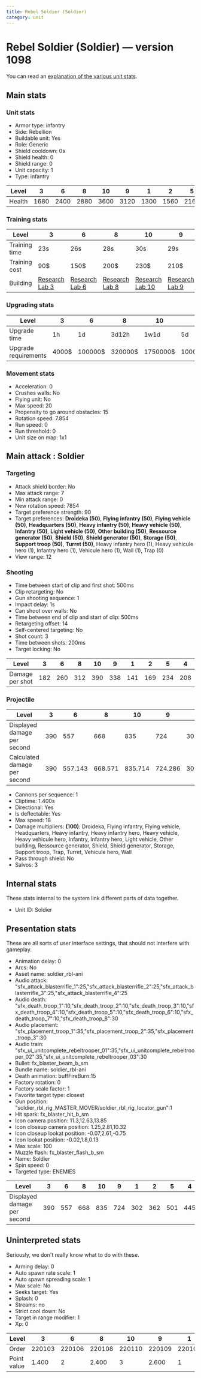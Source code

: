 ```yaml
---
title: Rebel Soldier (Soldier)
category: unit
---
```


# Rebel Soldier (Soldier) — version 1098

You can read an [explanation  of the various unit stats](unitexplained.md).

## Main stats

### Unit stats

  * Armor type: infantry
  * Side: Rebellion
  * Buildable unit: Yes
  * Role: Generic
  * Shield cooldown: 0s
  * Shield health: 0
  * Shield range: 0
  * Unit capacity: 1
  * Type: infantry

|Level |3   |6   |8   |10  |9   |1   |2   |5   |4   |7   |
|------|----|----|----|----|----|----|----|----|----|----|
|Health|1680|2400|2880|3600|3120|1300|1560|2160|1920|2640|


### Training stats

|Level        |3                                     |6                                     |8                                     |10                                     |9                                     |1                               |2                                     |5                                     |4                                     |7                                     |
|-------------|--------------------------------------|--------------------------------------|--------------------------------------|---------------------------------------|--------------------------------------|--------------------------------|--------------------------------------|--------------------------------------|--------------------------------------|--------------------------------------|
|Training time|23s                                   |26s                                   |28s                                   |30s                                    |29s                                   |20s                             |22s                                   |25s                                   |24s                                   |27s                                   |
|Training cost|90$                                   |150$                                  |200$                                  |230$                                   |210$                                  |50$                             |70$                                   |130$                                  |110$                                  |170$                                  |
|Building     |[Research Lab 3](rebelOffenseLab.html)|[Research Lab 6](rebelOffenseLab.html)|[Research Lab 8](rebelOffenseLab.html)|[Research Lab 10](rebelOffenseLab.html)|[Research Lab 9](rebelOffenseLab.html)|[Barracks 1](rebelBarracks.html)|[Research Lab 2](rebelOffenseLab.html)|[Research Lab 5](rebelOffenseLab.html)|[Research Lab 4](rebelOffenseLab.html)|[Research Lab 7](rebelOffenseLab.html)|


### Upgrading stats

|Level               |3    |6      |8      |10      |9       |1      |2    |5     |4     |7      |
|--------------------|-----|-------|-------|--------|--------|-------|-----|------|------|-------|
|Upgrade time        |1h   |1d     |3d12h  |1w1d    |5d      |0s     |15m  |8h    |3h30m |2d     |
|Upgrade requirements|4000$|100000$|320000$|1750000$|1000000$|Nothing|1500$|25000$|12500$|160000$|


### Movement stats

  * Acceleration: 0
  * Crushes walls: No
  * Flying unit: No
  * Max speed: 20
  * Propensity to go around obstacles: 15
  * Rotation speed: 7.854
  * Run speed: 0
  * Run threshold: 0
  * Unit size on map: 1x1

## Main attack : Soldier

### Targeting

  * Attack shield border: No
  * Max attack range: 7
  * Min attack range: 0
  * New rotation speed: 7854
  * Target preference strength: 90
  * Target preferences: **Droideka (50)**, **Flying infantry (50)**, **Flying vehicle (50)**, **Headquarters (50)**, **Heavy infantry (50)**, **Heavy vehicle (50)**, **Infantry (50)**, **Light vehicle (50)**, **Other building (50)**, **Ressource generator (50)**, **Shield (50)**, **Shield generator (50)**, **Storage (50)**, **Support troop (50)**, **Turret (50)**, Heavy infantry hero (1), Heavy vehicule hero (1), Infantry hero (1), Vehicule hero (1), Wall (1), Trap (0)
  * View range: 12

### Shooting

  * Time between start of clip and first shot: 500ms
  * Clip retargeting: No
  * Gun shooting sequence: 1
  * Impact delay: 1s
  * Can shoot over walls: No
  * Time between end of clip and start of clip: 500ms
  * Retargeting offset: 14
  * Self-centered targeting: No
  * Shot count: 3
  * Time between shots: 200ms
  * Target locking: No

|Level          |3  |6  |8  |10 |9  |1  |2  |5  |4  |7  |
|---------------|---|---|---|---|---|---|---|---|---|---|
|Damage per shot|182|260|312|390|338|141|169|234|208|286|


### Projectile

|Level                       |3  |6      |8      |10     |9      |1      |2      |5      |4      |7      |
|----------------------------|---|-------|-------|-------|-------|-------|-------|-------|-------|-------|
|Displayed damage per second |390|557    |668    |835    |724    |302    |362    |501    |445    |612    |
|Calculated damage per second|390|557.143|668.571|835.714|724.286|302.143|362.143|501.429|445.714|612.857|


  * Cannons per sequence: 1
  * Cliptime: 1.400s
  * Directional: Yes
  * Is deflectable: Yes
  * Max speed: 18
  * Damage multipliers: **(100)**: Droideka, Flying infantry, Flying vehicle, Headquarters, Heavy infantry, Heavy infantry hero, Heavy vehicle, Heavy vehicule hero, Infantry, Infantry hero, Light vehicle, Other building, Ressource generator, Shield, Shield generator, Storage, Support troop, Trap, Turret, Vehicule hero, Wall
  * Pass through shield: No
  * Salvos: 3

## Internal stats

These stats internal to the system link different parts of data together.

  * Unit ID: Soldier

## Presentation stats

These are all sorts of user interface settings, that should not interfere with gameplay.

  * Animation delay: 0
  * Arcs: No
  * Asset name: soldier_rbl-ani
  * Audio attack: "sfx_attack_blasterrifle_1":25,"sfx_attack_blasterrifle_2":25,"sfx_attack_blasterrifle_3":25,"sfx_attack_blasterrifle_4":25
  * Audio death: "sfx_death_troop_1":10,"sfx_death_troop_2":10,"sfx_death_troop_3":10,"sfx_death_troop_4":10,"sfx_death_troop_5":10,"sfx_death_troop_6":10,"sfx_death_troop_7":10,"sfx_death_troop_8":30
  * Audio placement: "sfx_placement_troop_1":35,"sfx_placement_troop_2":35,"sfx_placement_troop_3":30
  * Audio train: "sfx_ui_unitcomplete_rebeltrooper_01":35,"sfx_ui_unitcomplete_rebeltrooper_02":35,"sfx_ui_unitcomplete_rebeltrooper_03":30
  * Bullet: fx_blaster_beam_b_sm
  * Bundle name: soldier_rbl-ani
  * Death animation: buffFireBurn:15
  * Factory rotation: 0
  * Factory scale factor: 1
  * Favorite target type: closest
  * Gun position: "soldier_rbl_rig_MASTER_MOVER/soldier_rbl_rig_locator_gun":1
  * Hit spark: fx_blaster_hit_b_sm
  * Icon camera position: 11.3,12.63,13.85
  * Icon closeup camera position: 1.25,2.81,10.32
  * Icon closeup lookat position: -0.07,2.61,-0.75
  * Icon lookat position: -0.02,1.8,0.13
  * Max scale: 100
  * Muzzle flash: fx_blaster_flash_b_sm
  * Name: Soldier
  * Spin speed: 0
  * Targeted type: ENEMIES

|Level                      |3  |6  |8  |10 |9  |1  |2  |5  |4  |7  |
|---------------------------|---|---|---|---|---|---|---|---|---|---|
|Displayed damage per second|390|557|668|835|724|302|362|501|445|612|


## Uninterpreted stats

Seriously, we don't really know what to do with these.

  * Arming delay: 0
  * Auto spawn rate scale: 1
  * Auto spawn spreading scale: 1
  * Max scale: No
  * Seeks target: Yes
  * Splash: 0
  * Streams: no
  * Strict cool down: No
  * Target in range modifier: 1
  * Xp: 0

|Level      |3     |6     |8     |10    |9     |1     |2     |5     |4     |7     |
|-----------|------|------|------|------|------|------|------|------|------|------|
|Order      |220103|220106|220108|220110|220109|220101|220102|220105|220104|220107|
|Point value|1.400 |2     |2.400 |3     |2.600 |1     |1.200 |1.800 |1.600 |2.200 |


